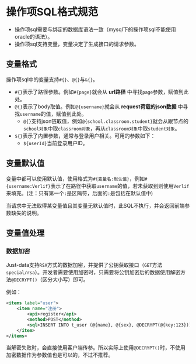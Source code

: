 # 操作项SQL格式规范

* 操作项sql需要与绑定的数据库语法一致（mysql下的操作项sql不能使用oracle的语法）。
* 操作项sql支持变量，变量决定了生成接口的请求参数。

## 变量格式

操作项sql中的变量支持`#{}`、`@{}`与`&{}`。

* `#{}`表示了路径参数。例如`#{page}`就会从 __url路径__ 中寻找`page`参数，赋值到此处。
* `@{}`表示了body取值。例如`@{username}`就会从 __request荷载的json数据__ 中寻找`username`的值，赋值到此处。
  * `@{}`支持json链取值，例如`@{school.classroom.student}`就会从跟节点的`school对象`中取`classroom对象`，再从`classroom对象`中取`student对象`。
* `${}`表示了内置参数，通常与登录用户相关。可用的参数如下：
  * `${userId}`当前登录用户ID。

## 变量默认值

变量中都可以使用默认值，使用格式为`#{变量名:默认值}`，例如`#{username:Verlif}`表示了在路径中获取`username`的值，若未获取到则使用`Verlif`来填充。(注：只有第一个`:`是区隔符，后面的`:`是包括在默认值中)

当请求中无法取得某变量值且其变量无默认值时，此SQL不执行，并会返回前端参数缺失的说明。

## 变量值处理

### 数据加密

Just-data支持`RSA`方式的数据加密，并提供了公钥获取接口（`GET`方法`special/rsa`）。开发者需要使用加密时，只需要将公钥加密后的数据使用解密方法`@DECRYPT()`（区分大小写）即可。

例如：

```xml
<items label="user">
    <item name="注册">
        <api>register</api>
        <method>POST</method>
        <sql>INSERT INTO t_user (@{name}, @{sex}, @DECRYPT(@{key:123})) </sql>
    </item>
</items>
```

当解密失败时，会直接使用客户端传参。所以实际上使用`@DECRYPT()`时，不使用加密数据作为参数值也是可以的，不过不推荐。
